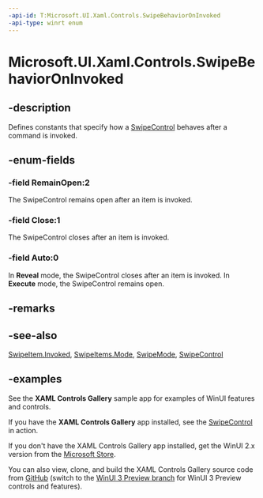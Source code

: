 ```yaml
---
-api-id: T:Microsoft.UI.Xaml.Controls.SwipeBehaviorOnInvoked
-api-type: winrt enum
---
```

<!-- Enumeration syntax.
public enum SwipeBehaviorOnInvoked : int 
-->

# Microsoft.UI.Xaml.Controls.SwipeBehaviorOnInvoked

## -description

Defines constants that specify how a [SwipeControl](swipecontrol.md) behaves after a command is invoked.

## -enum-fields

### -field RemainOpen:2

The SwipeControl remains open after an item is invoked.

### -field Close:1

The SwipeControl closes after an item is invoked.

### -field Auto:0

In **Reveal** mode, the SwipeControl closes after an item is invoked. In **Execute** mode, the SwipeControl remains open.

## -remarks

## -see-also

[SwipeItem.Invoked](swipeitem_invoked.md), [SwipeItems.Mode](swipeitems_mode.md), [SwipeMode](swipemode.md), [SwipeControl](swipecontrol.md)

## -examples

See the **XAML Controls Gallery** sample app for examples of WinUI features and controls.

If you have the **XAML Controls Gallery** app installed, see the [SwipeControl](xamlcontrolsgallery:/item/SwipeControl) in action.

If you don't have the XAML Controls Gallery app installed, get the WinUI 2.x version from the [Microsoft Store](https://www.microsoft.com/p/xaml-controls-gallery/9msvh128x2zt).

You can also view, clone, and build the XAML Controls Gallery source code from [GitHub](https://github.com/Microsoft/Xaml-Controls-Gallery) (switch to the [WinUI 3 Preview branch](https://github.com/microsoft/Xaml-Controls-Gallery/tree/winui3preview) for WinUI 3 Preview controls and features).
